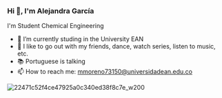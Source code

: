 ### Hi 👋, I'm Alejandra García 
I'm Student Chemical Engineering
- 🔭 I’m currently studing in the University EAN
- 👯 I like to go out with my friends, dance, watch series, listen to music, etc.
- 📚 Portuguese is talking
- 📫 How to reach me: mmoreno73150@universidadean.edu.co



![22471c52f4ce47925a0c340ed38f8c7e_w200](https://user-images.githubusercontent.com/109982408/181283517-4cf632bd-5e60-46dc-b44e-910bf4a0a36f.gif)
